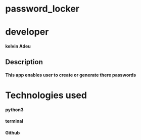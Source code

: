 # password_locker

# developer
#### kelvin Adeu

## Description
#### This app enables user to create or generate there passwords
# Technologies used
####  python3
####  terminal
####  Github
